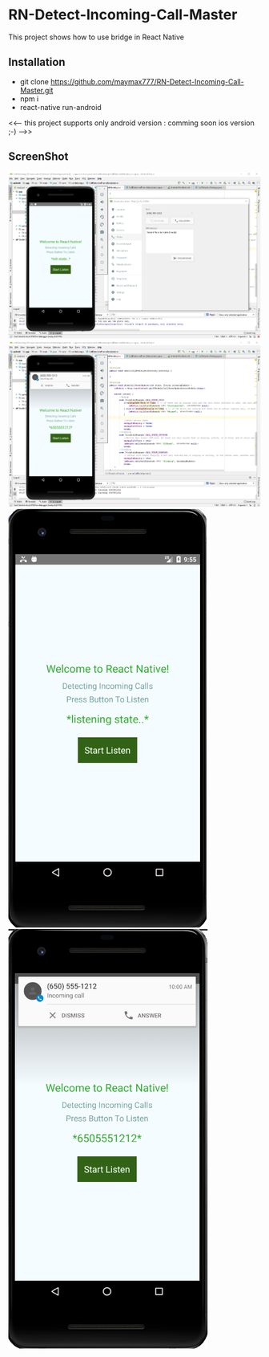 # RN-Detect-Incoming-Call-Master
This project shows how to use bridge in React Native

## Installation
- git clone https://github.com/maymax777/RN-Detect-Incoming-Call-Master.git
- npm i
- react-native run-android 

<<-- this project supports only android version : comming soon ios version ;-) -->>

## ScreenShot
![Image](/screenshot/screenshot_1.png?raw=true)
![Image](/screenshot/screenshot_2.png?raw=true)
![Image](/screenshot/screenshot_3.png?raw=true)
![Image](/screenshot/screenshot_4.png?raw=true)

